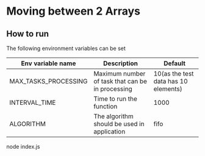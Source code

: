 # Moving between 2 Arrays #


## How to run
The following environment variables can be set 

| Env variable name | Description |  Default
| ----------------- | ----------- |  ---------
| MAX_TASKS_PROCESSING | Maximum number of task that can be in processing | 10(as the test data has 10 elements)
| INTERVAL_TIME | Time to run the function | 1000
| ALGORITHM | The algorithm should be used in application |  fifo

node index.js
